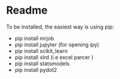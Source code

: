 # Readme

To be installed, the easiest way is using pip:
* pip install mrjob 
* pip install jupyter (for opening ipy)
* pip install scikit_learn
* pip install xlrd (i.e excel parcer )
* pip install statsmodels
* pip install pydot2
